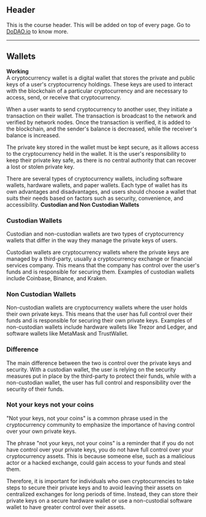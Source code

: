 ## Header
This is the course header. This will be added on top of every page. Go to [DoDAO.io](https://www.dodao.io) to know more.

 ---
 
 ## Wallets
 
 **Working**        
A cryptocurrency wallet is a digital wallet that stores the private and public keys of a user's cryptocurrency holdings. These keys are used to interact with the blockchain of a particular cryptocurrency and are necessary to access, send, or receive that cryptocurrency.

When a user wants to send cryptocurrency to another user, they initiate a transaction on their wallet. The transaction is broadcast to the network and verified by network nodes. Once the transaction is verified, it is added to the blockchain, and the sender's balance is decreased, while the receiver's balance is increased.

The private key stored in the wallet must be kept secure, as it allows access to the cryptocurrency held in the wallet. It is the user's responsibility to keep their private key safe, as there is no central authority that can recover a lost or stolen private key.

There are several types of cryptocurrency wallets, including software wallets, hardware wallets, and paper wallets. Each type of wallet has its own advantages and disadvantages, and users should choose a wallet that suits their needs based on factors such as security, convenience, and accessibility. 
 **Custodian and Non Custodian Wallets**        
### Custodian Wallets
Custodian and non-custodian wallets are two types of cryptocurrency wallets that differ in the way they manage the private keys of users.

Custodian wallets are cryptocurrency wallets where the private keys are managed by a third-party, usually a cryptocurrency exchange or financial services company. This means that the company has control over the user's funds and is responsible for securing them. Examples of custodian wallets include Coinbase, Binance, and Kraken.

### Non Custodian Wallets
Non-custodian wallets are cryptocurrency wallets where the user holds their own private keys. This means that the user has full control over their funds and is responsible for securing their own private keys. Examples of non-custodian wallets include hardware wallets like Trezor and Ledger, and software wallets like MetaMask and TrustWallet.


### Difference
The main difference between the two is control over the private keys and security. With a custodian wallet, the user is relying on the security measures put in place by the third-party to protect their funds, while with a non-custodian wallet, the user has full control and responsibility over the security of their funds.

### Not your keys not your coins
"Not your keys, not your coins" is a common phrase used in the cryptocurrency community to emphasize the importance of having control over your own private keys.

The phrase "not your keys, not your coins" is a reminder that if you do not have control over your private keys, you do not have full control over your cryptocurrency assets. This is because someone else, such as a malicious actor or a hacked exchange, could gain access to your funds and steal them.

Therefore, it is important for individuals who own cryptocurrencies to take steps to secure their private keys and to avoid leaving their assets on centralized exchanges for long periods of time. Instead, they can store their private keys on a secure hardware wallet or use a non-custodial software wallet to have greater control over their assets. 
 
